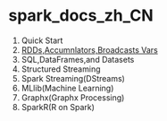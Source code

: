 # spark_docs_zh_CN
1. Quick Start
2. [RDDs,Accumnlators,Broadcasts Vars](./RDD_Programming_Guide/README.md)
3. SQL,DataFrames,and Datasets
4. Structured Streaming
5. Spark Streaming(DStreams)
6. MLlib(Machine Learning)
7. Graphx(Graphx Processing)
8. SparkR(R on Spark)
